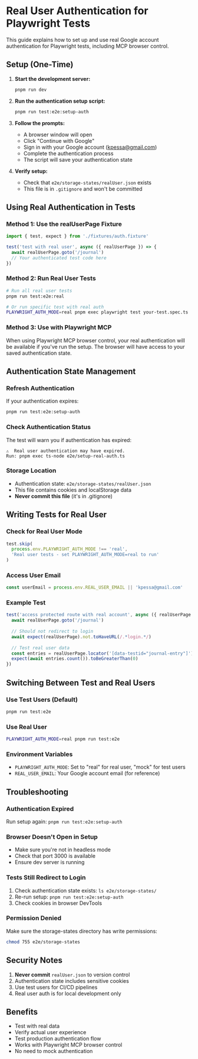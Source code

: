 # Real User Authentication for Playwright Tests

This guide explains how to set up and use real Google account authentication for Playwright tests, including MCP browser control.

## Setup (One-Time)

1. **Start the development server:**
   ```bash
   pnpm run dev
   ```

2. **Run the authentication setup script:**
   ```bash
   pnpm run test:e2e:setup-auth
   ```
   
3. **Follow the prompts:**
   - A browser window will open
   - Click "Continue with Google"
   - Sign in with your Google account (kpessa@gmail.com)
   - Complete the authentication process
   - The script will save your authentication state

4. **Verify setup:**
   - Check that `e2e/storage-states/realUser.json` exists
   - This file is in `.gitignore` and won't be committed

## Using Real Authentication in Tests

### Method 1: Use the realUserPage Fixture

```typescript
import { test, expect } from './fixtures/auth.fixture'

test('test with real user', async ({ realUserPage }) => {
  await realUserPage.goto('/journal')
  // Your authenticated test code here
})
```

### Method 2: Run Real User Tests

```bash
# Run all real user tests
pnpm run test:e2e:real

# Or run specific test with real auth
PLAYWRIGHT_AUTH_MODE=real pnpm exec playwright test your-test.spec.ts
```

### Method 3: Use with Playwright MCP

When using Playwright MCP browser control, your real authentication will be available if you've run the setup. The browser will have access to your saved authentication state.

## Authentication State Management

### Refresh Authentication
If your authentication expires:
```bash
pnpm run test:e2e:setup-auth
```

### Check Authentication Status
The test will warn you if authentication has expired:
```
⚠️  Real user authentication may have expired.
Run: pnpm exec ts-node e2e/setup-real-auth.ts
```

### Storage Location
- Authentication state: `e2e/storage-states/realUser.json`
- This file contains cookies and localStorage data
- **Never commit this file** (it's in .gitignore)

## Writing Tests for Real User

### Check for Real User Mode
```typescript
test.skip(
  process.env.PLAYWRIGHT_AUTH_MODE !== 'real', 
  'Real user tests - set PLAYWRIGHT_AUTH_MODE=real to run'
)
```

### Access User Email
```typescript
const userEmail = process.env.REAL_USER_EMAIL || 'kpessa@gmail.com'
```

### Example Test
```typescript
test('access protected route with real account', async ({ realUserPage }) => {
  await realUserPage.goto('/journal')
  
  // Should not redirect to login
  await expect(realUserPage).not.toHaveURL(/.*login.*/)
  
  // Test real user data
  const entries = realUserPage.locator('[data-testid="journal-entry"]')
  expect(await entries.count()).toBeGreaterThan(0)
})
```

## Switching Between Test and Real Users

### Use Test Users (Default)
```bash
pnpm run test:e2e
```

### Use Real User
```bash
PLAYWRIGHT_AUTH_MODE=real pnpm run test:e2e
```

### Environment Variables
- `PLAYWRIGHT_AUTH_MODE`: Set to "real" for real user, "mock" for test users
- `REAL_USER_EMAIL`: Your Google account email (for reference)

## Troubleshooting

### Authentication Expired
Run setup again: `pnpm run test:e2e:setup-auth`

### Browser Doesn't Open in Setup
- Make sure you're not in headless mode
- Check that port 3000 is available
- Ensure dev server is running

### Tests Still Redirect to Login
1. Check authentication state exists: `ls e2e/storage-states/`
2. Re-run setup: `pnpm run test:e2e:setup-auth`
3. Check cookies in browser DevTools

### Permission Denied
Make sure the storage-states directory has write permissions:
```bash
chmod 755 e2e/storage-states
```

## Security Notes

1. **Never commit** `realUser.json` to version control
2. Authentication state includes sensitive cookies
3. Use test users for CI/CD pipelines
4. Real user auth is for local development only

## Benefits

- Test with real data
- Verify actual user experience
- Test production authentication flow
- Works with Playwright MCP browser control
- No need to mock authentication